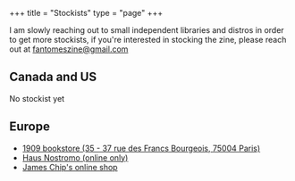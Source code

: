 +++
title = "Stockists"
type = "page"
+++

I am slowly reaching out to small independent libraries and distros in order to get more stockists, if you're interested in stocking the zine, please reach out at fantomeszine@gmail.com

## Canada and US

No stockist yet

## Europe

- [1909 bookstore (35 - 37 rue des Francs Bourgeois, 75004 Paris)](https://www.instagram.com/1909.bookstore/)
- [Haus Nostromo (online only)](https://hausnostromo.com/)
- [James Chip's online shop](https://shop.jameschip.io/)
